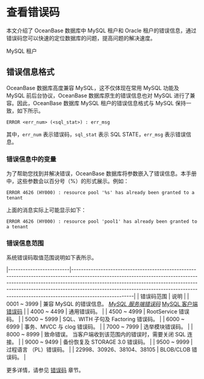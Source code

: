 # 查看错误码

本文介绍了 OceanBase 数据库中 MySQL 租户和 Oracle 租户的错误信息，通过错误码您可以快速的定位数据库的问题，提高问题的解决速度。

MySQL 租户

## 错误信息格式

OceanBase 数据库高度兼容 MySQL，这不仅体现在常用 MySQL 功能及 MySQL 前后台协议，OceanBase 数据库原生的错误信息也对 MySQL 进行了兼容。因此，OceanBase 数据库 MySQL 租户的错误信息格式与 MySQL 保持一致，如下所示。

```unknow
ERROR <err_num> (<sql_stat>) : err_msg
```

其中，`err_num` 表示错误码，`sql_stat` 表示 SQL STATE，`err_msg` 表示错误信息。

### 错误信息中的变量

为了帮助您找到并解决错误，OceanBase 数据库将参数嵌入了错误信息。本手册中，这些参数会以百分号（%）的形式展示。例如：

```unknow
ERROR 4626 (HY000) : resource pool '%s' has already been granted to a tenant
```

上面的消息实际上可能显示如下：

```unknow
ERROR 4626 (HY000) : resource pool 'pool1' has already been granted to a tenant
```

### 错误信息范围

系统错误码取值范围说明如下表所示。

|-------------------------|-------------------------------------------------------------------------------------------------------------------------------------------------------------------------------------------------------------------------------------------------------------------------------------------------------------------------------------------------|
| 错误码范围                   | 说明                                                                                                                                                                                                                                                                                                                                              |
| 0001 \~ 3999            | 兼容 MySQL 的错误信息。 *[MySQL 服务端错误码](https://dev.mysql.com/doc/mysql-errors/8.0/en/server-error-reference.html)* [MySQL 客户端错误码](https://dev.mysql.com/doc/mysql-errors/8.0/en/client-error-reference.html)    |
| 4000 \~ 4499            | 通用错误码。                                                                                                                                                                                                                                                                                                                                          |
| 4500 \~ 4999            | RootService 错误码。                                                                                                                                                                                                                                                                                                                                |
| 5000 \~ 5999            | SQL、WITH 子句及 Factoring 错误码。                                                                                                                                                                                                                                                                                                                     |
| 6000 \~ 6999            | 事务、MVCC 与 clog 错误码。                                                                                                                                                                                                                                                                                                                             |
| 7000 \~ 7999            | 选举模块错误码。                                                                                                                                                                                                                                                                                                                                        |
| 8000 \~ 8999            | 致命错误。 当客户端收到该范围内的错误时，需要关闭 SQL 连接。                                                                                                                                                                                                                                                                                               |
| 9000 \~ 9499            | 备份恢复及 STORAGE 3.0 错误码。                                                                                                                                                                                                                                                                                                                          |
| 9500 \~ 9999            | 过程语言 （PL）错误码。                                                                                                                                                                                                                                                                                                                                   |
| 22998、30926、38104、38105 | BLOB/CLOB 错误码。                                                                                                                                                                                                                                                                                                                                  |

更多详情，请参见 [错误码](../../../../12.reference-guide/4.error-codes/1.overview-of-error-messages.md) 章节。
